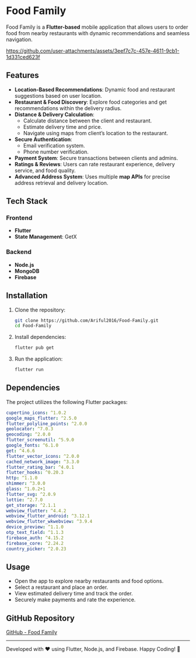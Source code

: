 # Food Family

Food Family is a **Flutter-based** mobile application that allows users to order food from nearby restaurants with dynamic recommendations and seamless navigation.


https://github.com/user-attachments/assets/3eef7c7c-457e-4611-9cb1-1d331ced623f



## Features
- **Location-Based Recommendations**: Dynamic food and restaurant suggestions based on user location.
- **Restaurant & Food Discovery**: Explore food categories and get recommendations within the delivery radius.
- **Distance & Delivery Calculation**:
  - Calculate distance between the client and restaurant.
  - Estimate delivery time and price.
  - Navigate using maps from client’s location to the restaurant.
- **Secure Authentication**:
  - Email verification system.
  - Phone number verification.
- **Payment System**: Secure transactions between clients and admins.
- **Ratings & Reviews**: Users can rate restaurant experience, delivery service, and food quality.
- **Advanced Address System**: Uses multiple **map APIs** for precise address retrieval and delivery location.

## Tech Stack
### Frontend
- **Flutter**
- **State Management**: GetX

### Backend
- **Node.js**
- **MongoDB**
- **Firebase**

## Installation
1. Clone the repository:
   ```sh
   git clone https://github.com/Ariful2016/Food-Family.git
   cd Food-Family
   ```
2. Install dependencies:
   ```sh
   flutter pub get
   ```
3. Run the application:
   ```sh
   flutter run
   ```

## Dependencies
The project utilizes the following Flutter packages:

```yaml
cupertino_icons: ^1.0.2
google_maps_flutter: ^2.5.0
flutter_polyline_points: ^2.0.0
geolocator: ^7.0.3
geocoding: ^2.0.0
flutter_screenutil: ^5.9.0
google_fonts: ^6.1.0
get: ^4.6.6
flutter_vector_icons: ^2.0.0
cached_network_image: ^3.3.0
flutter_rating_bar: ^4.0.1
flutter_hooks: ^0.20.3
http: ^1.1.0
shimmer: ^3.0.0
glass: ^1.0.2+1
flutter_svg: ^2.0.9
lottie: ^2.7.0
get_storage: ^2.1.1
webview_flutter: ^4.4.2
webview_flutter_android: ^3.12.1
webview_flutter_wkwebview: ^3.9.4
device_preview: ^1.1.0
otp_text_field: ^1.1.3
firebase_auth: ^4.15.2
firebase_core: ^2.24.2
country_picker: ^2.0.23
```

## Usage
- Open the app to explore nearby restaurants and food options.
- Select a restaurant and place an order.
- View estimated delivery time and track the order.
- Securely make payments and rate the experience.

## GitHub Repository
[GitHub - Food Family](https://github.com/Ariful2016/Food-Family)

---
Developed with ❤️ using Flutter, Node.js, and Firebase. Happy Coding! 🚀

